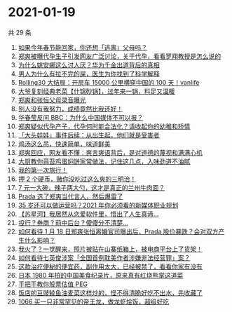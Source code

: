 # 2021-01-19

共 29 条

<!-- BEGIN ZHIHUVIDEO -->
<!-- 最后更新时间 Tue Jan 19 2021 20:28:40 GMT+0800 (CST) -->
1. [如果今年春节能回家，你还想「逃离」父母吗？](https://www.zhihu.com/zvideo/1333160561942081536)
1. [郑爽被曝代孕生子引发网友广泛讨论，关于代孕，看看罗翔教授是怎么说的](https://www.zhihu.com/zvideo/1334588426377584640)
1. [为什么姚安娜这么讨人厌？华为千金出道背后的真相](https://www.zhihu.com/zvideo/1334591479265222656)
1. [男人为什么有拉不完的屎，医生为你找到了科学解释](https://www.zhihu.com/zvideo/1334775634213113856)
1. [Rolling30 大结局：开房车 15000 公里横穿中国的 100 天！vanlife](https://www.zhihu.com/zvideo/1333787731340324864)
1. [大爷复刻经典老菜【什锦砂锅】，过年来一锅，料足又温暖](https://www.zhihu.com/zvideo/1334555254839775232)
1. [郑爽和张恒父母录音曝光](https://www.zhihu.com/zvideo/1334596909181743104)
1. [别人没有我努力，成绩竟然比我还好！](https://www.zhihu.com/zvideo/1334812780697108480)
1. [华春莹反问 BBC：为什么中国媒体不可以报？](https://www.zhihu.com/zvideo/1334605228046606336)
1. [郑爽疑似代孕产子，代孕何时能合法化？请收起你的幼稚和矫情](https://www.zhihu.com/zvideo/1334625006731317248)
1. [「大头娃娃」事件后续：从出生起，他们就是受害者](https://www.zhihu.com/zvideo/1334942680120561664)
1. [鸡汤这么吊，快速简单，味道鲜美](https://www.zhihu.com/zvideo/1334874049248526336)
1. [郑爽回应，网友看不懂：爽言爽语背后，是对道德的蔑视和满满心机](https://www.zhihu.com/zvideo/1334934820318183424)
1. [大厨教你蒜苔鸡蛋焖饼家常做法，记住这几点，入味劲道不油腻](https://www.zhihu.com/zvideo/1334821260707246080)
1. [我的第一次旅行！](https://www.zhihu.com/zvideo/1334943667346350080)
1. [押 2 个硬币，赌你没吃过这么爽的三明治！](https://www.zhihu.com/zvideo/1334578529989111808)
1. [7 元一大碗，辣子两大勺，这才是真正的兰州牛肉面？](https://www.zhihu.com/zvideo/1334873115956797440)
1. [Prada 选了郑爽当代言人，然后爆雷了](https://www.zhihu.com/zvideo/1334602865827016704)
1. [35 岁还可以做运营吗？2021 年你必须看的新媒体职业规划](https://www.zhihu.com/zvideo/1333101107883704320)
1. [【苏星河】我居然从恋爱软件里，悟出了人生真谛...](https://www.zhihu.com/zvideo/1334543243128373248)
1. [投行？券商？前中后台？傻傻分不清楚…](https://www.zhihu.com/zvideo/1332993888060227584)
1. [如何看待 1 月 18 日郑爽张恒离婚官司曝出后，Prada 股价暴跌？会对双方产生什么影响？](https://www.zhihu.com/zvideo/1334625103691825152)
1. [我火了？一觉醒来，照片被贴在山寨纸箱上，被电商平台上了货架！](https://www.zhihu.com/zvideo/1334164819482677248)
1. [如何看待七英俊涉案「全国首例耽美作者涉嫌非法经营罪」案？](https://www.zhihu.com/zvideo/1334657778799677440)
1. [这款治疗便秘的便宜药，副作用太大，已经被禁了，看看你家有没有](https://www.zhihu.com/zvideo/1334467446452191232)
1. [日本 1980 年拍的中国美食纪录片，原来真有红烧熊掌这道菜](https://www.zhihu.com/zvideo/1333459574255472640)
1. [手把手教你股票估值 PEG](https://www.zhihu.com/zvideo/1334592317886803968)
1. [饭店的豆豉鲮鱼油麦菜这样炒的，怪不得清脆好吃不出水，先收藏了](https://www.zhihu.com/zvideo/1334455957477556224)
1. [1066 买一只非常罕见的帝王龙，做龙虾烩饭，超级好吃](https://www.zhihu.com/zvideo/1333957503974019072)
<!-- END ZHIHUVIDEO -->
